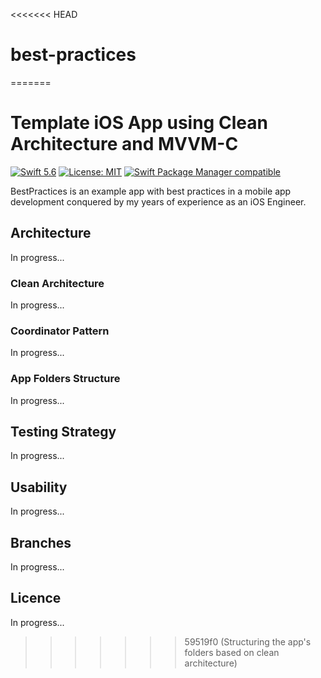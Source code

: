 <<<<<<< HEAD
# best-practices
=======
# Template iOS App using Clean Architecture and MVVM-C

[![Swift 5.6](https://img.shields.io/badge/Swift-5.2-orange.svg?style=flat)](https://swift.org/)
[![License: MIT](https://img.shields.io/badge/License-MIT-yellow.svg)](https://opensource.org/licenses/MIT)
[![Swift Package Manager compatible](https://img.shields.io/badge/Swift%20Package%20Manager-compatible-brightgreen.svg)](https://github.com/apple/swift-package-manager)

BestPractices is an example app with best practices in a mobile app development
conquered by my years of experience as an iOS Engineer.

## Architecture

In progress...

### Clean Architecture

In progress...

### Coordinator Pattern

In progress...

### App Folders Structure

In progress...

## Testing Strategy

In progress...

## Usability

In progress...

## Branches

In progress...

## Licence

In progress...
>>>>>>> 59519f0 (Structuring the app's folders based on clean architecture)
